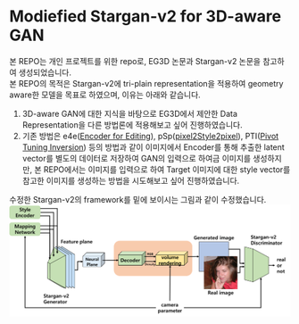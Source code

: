 # Modiefied Stargan-v2 for 3D-aware GAN

본 REPO는 개인 프로젝트를 위한 repo로, EG3D 논문과 Stargan-v2 논문을 참고하여 생성되었습니다.</br>
본 REPO의 목적은 Stargan-v2에 tri-plain representation을 적용하여 geometry aware한 모델을 목표로 하였으며, 이유는 아래와 같습니다.</br>

1. 3D-aware GAN에 대한 지식을 바탕으로 EG3D에서 제안한 Data Representation을 다른 방법론에 적용해보고 싶어 진행하였습니다.
2. 기존 방법은 e4e([Encoder for Editing](https://github.com/omertov/encoder4editing)), pSp([pixel2Style2pixel](https://github.com/eladrich/pixel2style2pixel)), PTI([Pivot Tuning Inversion](https://github.com/danielroich/PTI.git)) 등의 방법과 같이 이미지에서 Encoder를 통해 추출한 latent vector를 별도의 데이터로 저장하여 GAN의 입력으로 하여금 이미지를 생성하지만, 본 REPO에서는 이미지를 입력으로 하여 Target 이미지에 대한 style vector를 참고한 이미지를 생성하는 방법을 시도해보고 싶어 진행하였습니다.

수정한 Stargan-v2의 framework를 밑에 보이시는 그림과 같이 수정했습니다.
![framework](./assets/framework.png "FRAMEWORK")